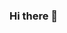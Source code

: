 ### Hi there 👋

<!--
**kkimjuseong/kkimjuseong** is a ✨ _special_ ✨ repository because its `README.md` (this file) appears on your GitHub profile.
![header](https://capsule-render.vercel.app/api?type=slice)

Hi there
